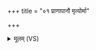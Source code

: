 +++
title = "०१ प्राणापानौ मृत्योर्मा"

+++
<details><summary>मूलम् (VS)</summary>

प्राणा॑पानौ मृ॒त्योर्मा॑ पातं॒ स्वाहा॑ ॥
</details>